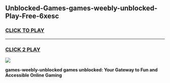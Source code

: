 
## Unblocked-Games-games-weebly-unblocked-Play-Free-6xesc
<h3>
<a href="https://premium76.site?title=games-weebly-unblocked&ref=22A">CLICK TO PLAY</a></h3>
<hr>

<h3>
<a href="https://premium76.site?title=games-weebly-unblocked&ref=22A">CLICK 2 PLAY</a>
  
</h3>

<a href="https://premium76.site?title=games-weebly-unblocked&ref=22A"><img src="https://clearcache.store/games.png"></a>


**games-weebly-unblocked games unblocked: Your Gateway to Fun and Accessible Online Gaming**
